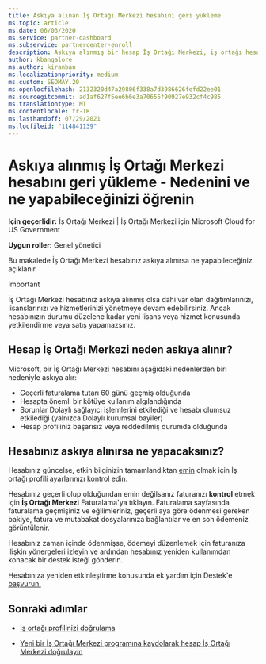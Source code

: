 ```yaml
---
title: Askıya alınan İş Ortağı Merkezi hesabını geri yükleme
ms.topic: article
ms.date: 06/03/2020
ms.service: partner-dashboard
ms.subservice: partnercenter-enroll
description: Askıya alınmış bir hesap İş Ortağı Merkezi, iş ortağı hesabının askıya alınma nedeni ve askıya alma sırasında hesabınız nasıl kullanabileceğiniz hakkında bilgi alın.
author: kbangalore
ms.author: kiranban
ms.localizationpriority: medium
ms.custom: SEOMAY.20
ms.openlocfilehash: 2132320d47a29806f338a7d3986626fefd22ee01
ms.sourcegitcommit: ad1af627f5ee6b6e3a70655f90927e932cf4c985
ms.translationtype: MT
ms.contentlocale: tr-TR
ms.lasthandoff: 07/29/2021
ms.locfileid: "114841139"
---
```

# <a name="restore-a-suspended-partner-center-account---learn-why-it-happens-and-what-to-do-about-it"></a>Askıya alınmış İş Ortağı Merkezi hesabını geri yükleme - Nedenini ve ne yapabileceğinizi öğrenin

**Için geçerlidir:** İş Ortağı Merkezi | İş Ortağı Merkezi için Microsoft Cloud for US Government

**Uygun roller:** Genel yönetici

Bu makalede İş Ortağı Merkezi hesabınız askıya alınırsa ne yapabileceğiniz açıklanır.

> [!IMPORTANT]  
> İş Ortağı Merkezi hesabınız askıya alınmış olsa dahi var olan dağıtımlarınızı, lisanslarınızı ve hizmetlerinizi yönetmeye devam edebilirsiniz. Ancak hesabınızın durumu düzelene kadar yeni lisans veya hizmet konusunda yetkilendirme veya satış yapamazsınız.

## <a name="why-partner-center-accounts-are-suspended"></a>Hesap İş Ortağı Merkezi neden askıya alınır?

Microsoft, bir İş Ortağı Merkezi hesabını aşağıdaki nedenlerden biri nedeniyle askıya alır:

- Geçerli faturalama tutarı 60 günü geçmiş olduğunda
- Hesapta önemli bir kötüye kullanım algılandığında
- Sorunlar Dolaylı sağlayıcı işlemlerini etkilediği ve hesabı olumsuz etkilediği (yalnızca Dolaylı kurumsal bayiler)
- Hesap profiliniz başarısız veya reddedilmiş durumda olduğunda

## <a name="what-to-do-if-your-account-is-suspended"></a>Hesabınız askıya alınırsa ne yapacaksınız?

Hesabınız güncelse, etkin bilginizin tamamlandıktan [emin](https://partner.microsoft.com/pcv/accountsettings/partnerprofile) olmak için İş ortağı profili ayarlarınızı kontrol edin. 

Hesabınız geçerli olup olduğundan emin değilsanız faturanızı **kontrol** etmek için **İş Ortağı Merkezi** Faturalama'ya tıklayın. Faturalama sayfasında faturalama geçmişiniz ve eğilimleriniz, geçerli aya göre ödenmesi gereken bakiye, fatura ve mutabakat dosyalarınıza bağlantılar ve en son ödemeniz görüntülenir.

Hesabınız zaman içinde ödenmişse, ödemeyi düzenlemek için faturanıza ilişkin yönergeleri izleyin ve ardından hesabınız yeniden kullanımdan konacak bir destek isteği gönderin. 

Hesabınıza yeniden etkinleştirme konusunda ek yardım için Destek'e [başvurun.](https://partner.microsoft.com/dashboard/support/csp/servicerequests/create)

## <a name="next-steps"></a>Sonraki adımlar

- [İş ortağı profilinizi doğrulama](update-your-partner-profile.md)

- [Yeni bir İş Ortağı Merkezi programına kaydolarak hesap İş Ortağı Merkezi doğrulayın](verification-responses.md)
